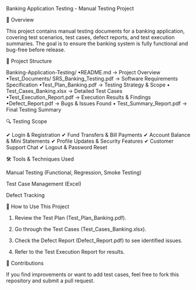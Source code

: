 Banking Application Testing - Manual Testing Project

📌 Overview

This project contains manual testing documents for a banking application, covering test scenarios, test cases, defect reports, and test execution summaries. The goal is to ensure the banking system is fully functional and bug-free before release.

📂 Project Structure

Banking-Application-Testing/
 •README.md  → Project Overview
•Test_Documents/
SRS_Banking_Testing.pdf   → Software Requirements Specification
•Test_Plan_Banking.pdf     → Testing Strategy & Scope
• Test_Cases_Banking.xlsx   → Detailed Test Cases
•Test_Execution_Report.pdf → Execution Results & Findings
•Defect_Report.pdf         → Bugs & Issues Found
• Test_Summary_Report.pdf   → Final Testing Summary

🔍 Testing Scope

✔ Login & Registration
✔ Fund Transfers & Bill Payments
✔ Account Balance & Mini Statements
✔ Profile Updates & Security Features
✔ Customer Support Chat
✔ Logout & Password Reset

🛠️ Tools & Techniques Used

Manual Testing (Functional, Regression, Smoke Testing)

Test Case Management (Excel)

Defect Tracking


🚀 How to Use This Project

1. Review the Test Plan (Test_Plan_Banking.pdf).


2. Go through the Test Cases (Test_Cases_Banking.xlsx).


3. Check the Defect Report (Defect_Report.pdf) to see identified issues.


4. Refer to the Test Execution Report for results.



📢 Contributions

If you find improvements or want to add test cases, feel free to fork this repository and submit a pull request.
